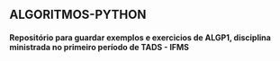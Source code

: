 ## ALGORITMOS-PYTHON
#### Repositório para guardar exemplos e exercicios de ALGP1, disciplina ministrada no primeiro período de TADS - IFMS
